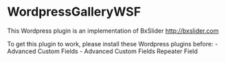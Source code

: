 WordpressGalleryWSF
===================

This Wordpress plugin is an implementation of BxSlider http://bxslider.com

To get this plugin to work, please install these Wordpress plugins before: 
	- Advanced Custom Fields 
	- Advanced Custom Fields Repeater Field